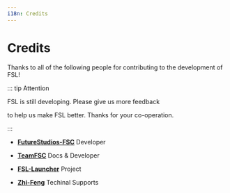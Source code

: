 ```yaml
---
i18n: Credits
---
```


# Credits

Thanks to all of the following people for contributing to the development of FSL!

::: tip Attention

FSL is still developing. Please give us more feedback

to help us make FSL better. Thanks for your co-operation.

:::

- [**FutureStudios-FSC**](https://github.com/FutureStudios-FSC) Developer

- [**TeamFSC**](https://github.com/TeamFSC) Docs & Developer

- [**FSL-Launcher**](https://github.com/FutureStudios-FSC/FSL.Next) Project

- [**Zhi-Feng**](https://github.com/zhi-feng2008) Techinal Supports
